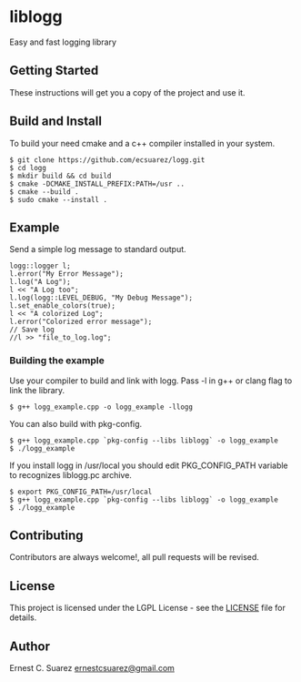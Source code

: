 # liblogg
Easy and fast logging library

## Getting Started
These instructions will get you a copy of the project and use it.

##  Build and Install
To build your need cmake and a c++ compiler installed in your system.
```
$ git clone https://github.com/ecsuarez/logg.git
$ cd logg
$ mkdir build && cd build
$ cmake -DCMAKE_INSTALL_PREFIX:PATH=/usr ..
$ cmake --build .
$ sudo cmake --install .
```

## Example
Send a simple log message to standard output.
```
logg::logger l;
l.error("My Error Message");
l.log("A Log");
l << "A Log too";
l.log(logg::LEVEL_DEBUG, "My Debug Message");
l.set_enable_colors(true);
l << "A colorized Log";
l.error("Colorized error message");
// Save log
//l >> "file_to_log.log";
```

### Building the example
Use your compiler to build and link with logg. Pass -l in g++ or clang flag to link the library.
```
$ g++ logg_example.cpp -o logg_example -llogg
```
You can also build with pkg-config.
```
$ g++ logg_example.cpp `pkg-config --libs liblogg` -o logg_example
$ ./logg_example
```
If you install logg in /usr/local you should edit PKG_CONFIG_PATH variable to recognizes
liblogg.pc archive.
```
$ export PKG_CONFIG_PATH=/usr/local
$ g++ logg_example.cpp `pkg-config --libs liblogg` -o logg_example
$ ./logg_example
```

## Contributing
Contributors are always welcome!, all pull requests will be revised.

## License
This project is licensed under the LGPL License - see the [LICENSE](LICENSE) file for details.

## Author
Ernest C. Suarez <ernestcsuarez@gmail.com>
